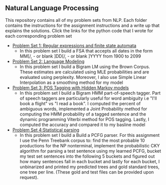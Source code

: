 ## Natural Language Processing 
This repository contains all of my problem sets from NLP. Each folder contains the instructions for the assignment instructions and a write up that explains the solutions. Click the links for the python code that I wrote for each corresponding problem set

* [Problem Set 1: Regular expressions and finite state automata](https://github.com/mmoya01/Natural-Language-Processing/blob/master/pset1/pset1_code.py)
  * In this problem set I build a FSA that accepts all dates in the form MM[/, - or blank ]DD[/, - or blank ]YYYY from 1900 to 2099
* [Problem Set 2: Language Modeling](https://github.com/mmoya01/Natural-Language-Processing/blob/master/pset2/pset2_code.py)
  * In this problem set I build a Bigram LM using the Brown Corpus. These estimates are calculated using MLE probabilities and are evaluated using perplexity. Moreover, I also use Simple Linear Interpolation as a smoothing method for my model
* [Problem Set 3: POS Tagging with Hidden Markov models](https://github.com/mmoya01/Natural-Language-Processing/blob/master/pset3/pset3_code.py)
  * In this problem set I build a Bigram HMM part-of-speech tagger. Part of speech taggers are particularly useful for word ambiguity i.e "I'll book a flight" vs "I read a book". I computed the percent of ambiguous words, implemented a Joint Probability method for computing the HMM
probability of a tagged sentence and the dynamic programming Viterbi method for POS tagging. Lastly, I computed the accuracy and compared it to my basline model
* [Problem Set 4:Statistical parsing](https://github.com/mmoya01/Natural-Language-Processing/blob/master/pset4/pset4_code.py)
  * In this problem set I build a Build a PCFG parser. For this assignment I use the Penn Treebank corpus to: find the most probable 10 productions for the NP nonterminal, implement the probabilistic CKY algorithm for parsing a test sentence using
my learned PCFG, bucket my test set sentences into the following 5 buckets and figured out how many sentences fall in each bucket and lastly for each bucket, I unbinarized and printed my predicted trees and gold standard
trees, one tree per line. (These gold and test files can be provided upon request).

